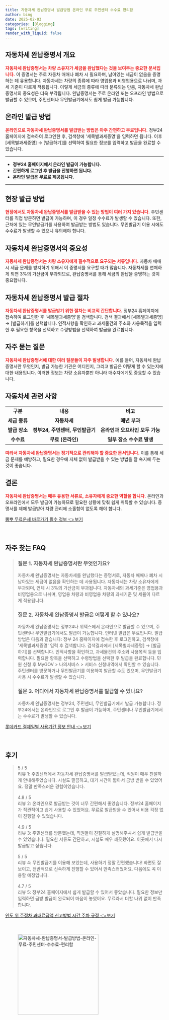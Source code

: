 ```yaml
---
title: 자동차세 완납증명서 발급방법 온라인 무료 주민센터 수수료 편리함
author: bing
date: 2025-02-03
categories: [Blogging]
tags: [writing]
render_with_liquid: false
---
```



<h2 id='자동차세 완납증명서 개요'>자동차세 완납증명서 개요</h2>

<p><b><span style="color: #ee2323;">자동차세 완납증명서는 차량 소유자가 세금을 완납했다는 것을 보여주는 중요한 문서입니다.</span></b> 이 증명서는 주로 자동차 매매나 폐차 시 필요하며, 남아있는 세금이 없음을 증명하는 데 유용합니다. 자동차세는 차량의 종류에 따라 영업용과 비영업용으로 나뉘며, 과세 기준이 다르게 적용됩니다. 이렇게 세금의 종류에 따라 분류되는 만큼, 자동차세 완납증명서의 중요성은 더욱 부각됩니다. 완납증명서는 주로 온라인 또는 오프라인 방법으로 발급할 수 있으며, 주민센터나 무인발급기에서도 쉽게 발급 가능합니다.</p>

<h2 id='온라인 발급 방법'>온라인 발급 방법</h2>

<p><b><span style="color: #ee2323;">온라인으로 자동차세 완납증명서를 발급받는 방법은 아주 간편하고 무료입니다.</span></b> 정부24 홈페이지에 접속하여 로그인한 후, 검색창에 '세목별과세증명'을 입력하면 됩니다. 이후 [세목별과세증명] → [발급하기]를 선택하여 필요한 정보를 입력하고 발급을 완료할 수 있습니다.</p>

<hr />

<ul>
    <li><b>정부24 홈페이지에서 온라인 발급이 가능합니다.</b></li>
    <li><b>간편하게 로그인 후 발급을 진행하면 됩니다.</b></li>
    <li><b>온라인 발급은 무료로 제공됩니다.</b></li>
</ul>

<hr />

<h2 id='현장 발급 방법'>현장 발급 방법</h2>

<p><b><span style="color: #ee2323;">현장에서도 자동차세 완납증명서를 발급받을 수 있는 방법이 여러 가지 있습니다.</span></b> 주민센터를 직접 방문하면 발급이 가능하며, 이 경우 일정 수수료가 발생할 수 있습니다. 또한, 근처에 있는 무인발급기를 사용하여 발급받는 방법도 있습니다. 무인발급기 이용 시에도 수수료가 발생할 수 있으니 유의해야 합니다.</p>

<h2 id='자동차세 완납증명서의 중요성'>자동차세 완납증명서의 중요성</h2>

<p><b><span style="color: #ee2323;">자동차세 완납증명서는 차량 소유자에게 필수적으로 요구되는 서류입니다.</span></b> 자동차 매매 시 세금 문제를 방지하기 위해서 이 증명서를 요구할 때가 많습니다. 자동차세를 연체하게 되면 3%의 가산금이 부과되므로, 완납증명서를 통해 세금의 완납을 증명하는 것이 중요합니다.</p>

<h2 id='자동차세 완납증명서 발급 절차'>자동차세 완납증명서 발급 절차</h2>

<p><b><span style="color: #ee2323;">자동차세 완납증명서를 발급받기 위한 절차는 비교적 간단합니다.</span></b> 정부24 홈페이지에 접속하여 로그인한 후 '세목별과세증명'을 검색합니다. 검색 결과에서 [세목별과세증명] → [발급하기]를 선택합니다. 인적사항을 확인하고 과세물건의 주소와 사용목적을 입력한 후 필요한 항목을 선택하고 수령방법을 선택하여 발급을 완료합니다.</p>

<h2 id='자주 묻는 질문'>자주 묻는 질문</h2>

<p><b><span style="color: #ee2323;">자동차세 완납증명서에 대한 여러 질문들이 자주 발생합니다.</span></b> 예를 들어, 자동차세 완납증명서란 무엇인지, 발급 가능한 기관은 어디인지, 그리고 발급은 어떻게 할 수 있는지에 대한 내용입니다. 이러한 정보는 차량 소유자뿐만 아니라 매수자에게도 중요할 수 있습니다.</p>

<h2 id='자동차세 관련 사항'>자동차세 관련 사항</h2>

<table>
    <tr>
        <td style="text-align: center; height: 17px;"><b>구분</b></td>
        <td style="text-align: center; height: 17px;"><b>내용</b></td>
        <td style="text-align: center; height: 17px;"><b>비고</b></td>
    </tr>
    <tr>
        <td style="text-align: center; height: 17px;"><b>세금 종류</b></td>
        <td style="text-align: center; height: 17px;"><b>자동차세</b></td>
        <td style="text-align: center; height: 17px;"><b>매년 부과</b></td>
    </tr>
    <tr>
        <td style="text-align: center; height: 17px;"><b>발급 장소</b></td>
        <td style="text-align: center; height: 17px;"><b>정부24, 주민센터, 무인발급기</b></td>
        <td style="text-align: center; height: 17px;"><b>온라인과 오프라인 모두 가능</b></td>
    </tr>
    <tr>
        <td style="text-align: center; height: 17px;"><b>수수료</b></td>
        <td style="text-align: center; height: 17px;"><b>무료 (온라인)</b></td>
        <td style="text-align: center; height: 17px;"><b>일부 장소 수수료 발생</b></td>
    </tr>
</table>

<p><b><span style="color: #ee2323;">따라서 자동차세 완납증명서는 정기적으로 관리해야 할 중요한 문서입니다.</span></b> 이를 통해 세금 문제를 예방하고, 필요한 경우에 지체 없이 발급받을 수 있는 방법을 잘 숙지해 두는 것이 좋습니다.</p>

<h2 id='결론'>결론</h2>

<p><b><span style="color: #ee2323;">자동차세 완납증명서는 매우 유용한 서류로, 소유자에게 중요한 역할을 합니다.</span></b> 온라인과 오프라인에서 모두 발급이 가능하므로 필요한 상황에 맞춰 쉽게 취득할 수 있습니다. 증명서를 제때 발급받아 차량 관리에 소홀함이 없도록 해야 합니다.</p>


<p><a class="click-button" title="뽐뿌 무료운세 바로가기 필수 정보" href="https://24nara.github.io/posts/%EB%BD%90%EB%BF%8C-%EB%AC%B4%EB%A3%8C%EC%9A%B4%EC%84%B8-%EB%B0%94%EB%A1%9C%EA%B0%80%EA%B8%B0-%ED%95%84%EC%88%98-%EC%A0%95%EB%B3%B4/" rel="dofollow">뽐뿌 무료운세 바로가기 필수 정보 👈 보기</a></p><br>
<h2 id='자주_찾는_FAQ'>자주 찾는 FAQ</h2>
<div itemscope="" itemtype="https://schema.org/FAQPage"> 
<blockquote> 
<div itemscope="" itemprop="mainEntity" itemtype="https://schema.org/Question"> 
<h3 itemprop="name">질문 1. 자동차세 완납증명서란 무엇인가요?</h3> 
<div itemscope="" itemprop="acceptedAnswer" itemtype="https://schema.org/Answer"> 
<span itemprop="text"> 
<p>자동차세 완납증명서는 자동차세를 완납했다는 증명서로, 자동차 매매나 폐차 시 남아있는 세금이 없음을 확인하는 데 사용됩니다. 자동차세는 차량 소유자에게 부과되며, 연체 시 3%의 가산금이 부과됩니다. 자동차세의 과세기준은 영업용과 비영업용으로 나뉘며, 영업용 차량과 비영업용 차량의 과세기준 및 세율이 다르게 적용됩니다.</p> 
</span> 
</div> 
</div> 

<div itemscope="" itemprop="mainEntity" itemtype="https://schema.org/Question"> 
<h3 itemprop="name">질문 2. 자동차세 완납증명서 발급은 어떻게 할 수 있나요?</h3> 
<div itemscope="" itemprop="acceptedAnswer" itemtype="https://schema.org/Answer"> 
<span itemprop="text"> 
<p>자동차세 완납증명서는 정부24나 위택스에서 온라인으로 발급할 수 있으며, 주민센터나 무인발급기에서도 발급이 가능합니다. 인터넷 발급은 무료입니다. 발급 방법은 다음과 같습니다: 정부 24 홈페이지에 접속한 후 로그인하고, 검색창에 '세목별과세증명' 입력 후 검색합니다. 검색결과에서 [세목별과세증명] → [발급하기]를 선택합니다. 인적사항을 확인하고, 과세물건의 주소와 사용목적 등을 입력합니다. 필요한 항목을 선택하고 수령방법을 선택한 후 발급을 완료합니다. 민원 신청 후 MyGOV > 나의서비스 > 서비스 신청내역에서 확인할 수 있습니다. 주민센터를 방문하거나 무인발급기를 이용하여 발급할 수도 있으며, 무인발급기 사용 시 수수료가 발생할 수 있습니다.</p> 
</span> 
</div> 
</div> 

<div itemscope="" itemprop="mainEntity" itemtype="https://schema.org/Question"> 
<h3 itemprop="name">질문 3. 어디에서 자동차세 완납증명서를 발급할 수 있나요?</h3> 
<div itemscope="" itemprop="acceptedAnswer" itemtype="https://schema.org/Answer"> 
<span itemprop="text"> 
<p>자동차세 완납증명서는 정부24, 주민센터, 무인발급기에서 발급 가능합니다. 정부24에서는 온라인으로 로그인 후 발급이 가능하며, 주민센터나 무인발급기에서는 수수료가 발생할 수 있습니다.</p> 
</span> 
</div> 
</div> 
</blockquote> 
</div>
<p><a class="click-button" title="롯데카드 결제일별 사용기간 정보 안내" href="https://24nara.github.io/posts/%EB%A1%AF%EB%8D%B0%EC%B9%B4%EB%93%9C-%EA%B2%B0%EC%A0%9C%EC%9D%BC%EB%B3%84-%EC%82%AC%EC%9A%A9%EA%B8%B0%EA%B0%84-%EC%A0%95%EB%B3%B4-%EC%95%88%EB%82%B4/" rel="dofollow">롯데카드 결제일별 사용기간 정보 안내 👈 보기</a></p><br>
<h2 id='후기'>후기</h2>
<div itemscope itemtype="https://schema.org/Product">
  <blockquote>
  <div itemprop="review" itemscope itemtype="https://schema.org/Review">
      <div itemprop="reviewRating" itemscope itemtype="https://schema.org/Rating"> <span itemprop="ratingValue">5</span> / <span itemprop="bestRating">5</span> </div>
      <span itemprop="reviewBody">리뷰 1: 주민센터에서 자동차세 완납증명서를 발급받았는데, 직원이 매우 친절하게 안내해주었습니다. 시설도 깔끔하고, 대기 시간이 짧아서 금방 받을 수 있었어요. 정말 만족스러운 경험이었습니다.</span>
  </div>
  <br>
  <div itemprop="review" itemscope itemtype="https://schema.org/Review">
      <div itemprop="reviewRating" itemscope itemtype="https://schema.org/Rating"> <span itemprop="ratingValue">4.8</span> / <span itemprop="bestRating">5</span> </div>
      <span itemprop="reviewBody">리뷰 2: 온라인으로 발급받는 것이 너무 간편해서 좋았습니다. 정부24 홈페이지가 직관적이고 쉽게 사용할 수 있었어요. 무료로 발급받을 수 있어서 비용 걱정 없이 진행할 수 있었습니다.</span>
  </div>
  <br>
  <div itemprop="review" itemscope itemtype="https://schema.org/Review">
      <div itemprop="reviewRating" itemscope itemtype="https://schema.org/Rating"> <span itemprop="ratingValue">4.9</span> / <span itemprop="bestRating">5</span> </div>
      <span itemprop="reviewBody">리뷰 3: 주민센터를 방문했는데, 직원들이 친절하게 설명해주셔서 쉽게 발급받을 수 있었습니다. 필요한 서류도 간단하고, 시설도 매우 깨끗했어요. 이곳에서 다시 발급받고 싶습니다.</span>
  </div>
  <br>
  <div itemprop="review" itemscope itemtype="https://schema.org/Review">
      <div itemprop="reviewRating" itemscope itemtype="https://schema.org/Rating"> <span itemprop="ratingValue">5</span> / <span itemprop="bestRating">5</span> </div>
      <span itemprop="reviewBody">리뷰 4: 무인발급기를 이용해 보았는데, 사용하기 정말 간편했습니다! 화면도 잘 보이고, 전반적으로 신속하게 진행할 수 있어서 만족스러웠어요. 다음에도 꼭 이용할 예정입니다.</span>
  </div>
  <br>
  <div itemprop="review" itemscope itemtype="https://schema.org/Review">
      <div itemprop="reviewRating" itemscope itemtype="https://schema.org/Rating"> <span itemprop="ratingValue">4.7</span> / <span itemprop="bestRating">5</span> </div>
      <span itemprop="reviewBody">리뷰 5: 정부24 홈페이지에서 쉽게 발급할 수 있어서 좋았습니다. 필요한 정보만 입력하면 금방 발급이 완료되어 마음이 놓였어요. 무료라서 더할 나위 없이 만족합니다.</span>
  </div>
  </blockquote>
</div>
<p><a class="click-button" title="인도 위 주정차 과태료금액 신고방법 시간 주차 규정" href="https://24nara.github.io/posts/%EC%9D%B8%EB%8F%84-%EC%9C%84-%EC%A3%BC%EC%A0%95%EC%B0%A8-%EA%B3%BC%ED%83%9C%EB%A3%8C%EA%B8%88%EC%95%A1-%EC%8B%A0%EA%B3%A0%EB%B0%A9%EB%B2%95-%EC%8B%9C%EA%B0%84-%EC%A3%BC%EC%B0%A8-%EA%B7%9C%EC%A0%95/" rel="dofollow">인도 위 주정차 과태료금액 신고방법 시간 주차 규정 👈 보기</a></p><br>
<figure class="image"><img src="https://24nara.github.io/assets/img/thumbnail/자동차세-완납증명서-발급방법-온라인-무료-주민센터-수수료-편리함.webp" alt="자동차세-완납증명서-발급방법-온라인-무료-주민센터-수수료-편리함" width="256" height="256"></figure>
